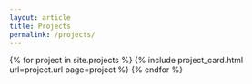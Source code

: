 ```yaml
---
layout: article
title: Projects
permalink: /projects/
---
```


<div class="horizontal-card-container">
    {% for project in site.projects %}
        {% include project_card.html url=project.url page=project %}
    {% endfor %}
</div>